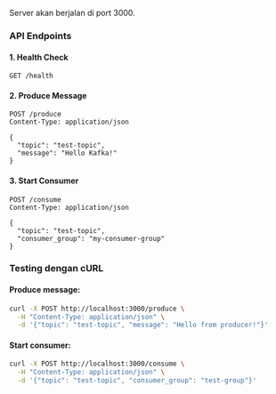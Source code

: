
Server akan berjalan di port 3000.

### API Endpoints

#### 1. Health Check
```
GET /health
```

#### 2. Produce Message
```
POST /produce
Content-Type: application/json

{
  "topic": "test-topic",
  "message": "Hello Kafka!"
}
```

#### 3. Start Consumer
```
POST /consume
Content-Type: application/json

{
  "topic": "test-topic",
  "consumer_group": "my-consumer-group"
}
```

### Testing dengan cURL

#### Produce message:
```bash
curl -X POST http://localhost:3000/produce \
  -H "Content-Type: application/json" \
  -d '{"topic": "test-topic", "message": "Hello from producer!"}'
```

#### Start consumer:
```bash
curl -X POST http://localhost:3000/consume \
  -H "Content-Type: application/json" \
  -d '{"topic": "test-topic", "consumer_group": "test-group"}'
```